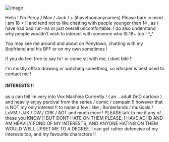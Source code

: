 
 ![image](https://github.com/user-attachments/assets/cebb2281-b157-44ca-a2fb-430aadf1758e) 

Hello ! I'm Percy / Max / Jack / + (ihavetoomanynames)
Please bare in mind i am 18 + !! and tend not to like chatting with people younger than 14 , as i have had bad run-ins or just overall uncomfortable. 
I do also understand why people wouldn't wish to interact with someone who IS 18+ too ! ^_^ 

You may see me around and about on Ponytown, chatting with my Boyfriend and his BFF or on my own sometimes ! 

If you do feel free to say hi ! or come sit with me, i dont bite !! 

I'm mostly offtab drawing or watching something, so whisper is best used to contact me !


#### INTERESTS !!
as u can tell im very into Vox Machina Currently ! ( an .. adult DnD cartoon )
and heavily enjoy percival from the series / comic / campain !! 
however that is NOT my only interest !! 
to name a few i like ; 
Borderlands / musicals / LoVM / JJK / DW / CRK / AOT and much more !
PLEASE talk to me if any of these you KNOW !!  BUT DONT HATE ON THEM PLEASE, I HAVE ADHD AND AM HEAVILY FOND OF MY INTERESTS, AND ANYONE HATING ON THEM WOULD WELL UPSET ME TO A DEGREE.
I can get rather defencive of my interests too, and my favourite characters !!
